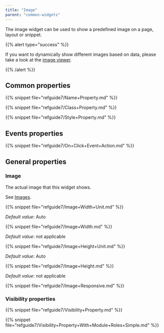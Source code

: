 ```yaml
---
title: "Image"
parent: "common-widgets"
---
```



The image widget can be used to show a predefined image on a page, layout or snippet.

{{% alert type="success" %}}

If you want to dynamically show different images based on data, please take a look at the [image viewer](image-viewer).

{{% /alert %}}

## Common properties

{{% snippet file="refguide7/Name+Property.md" %}}

{{% snippet file="refguide7/Class+Property.md" %}}

{{% snippet file="refguide7/Style+Property.md" %}}

## Events properties

{{% snippet file="refguide7/On+Click+Event+Action.md" %}}

## General properties

### Image

The actual image that this widget shows.

See [Images](images).

{{% snippet file="refguide7/Image+Width+Unit.md" %}}

_Default value_: Auto

{{% snippet file="refguide7/Image+Width.md" %}}

_Default value_: not applicable

{{% snippet file="refguide7/Image+Height+Unit.md" %}}

_Default value_: Auto

{{% snippet file="refguide7/Image+Height.md" %}}

_Default value_: not applicable

{{% snippet file="refguide7/Image+Responsive.md" %}}

### Visibility properties

{{% snippet file="refguide7/Visibility+Property.md" %}}

{{% snippet file="refguide7/Visibility+Property+With+Module+Roles+Simple.md" %}}
